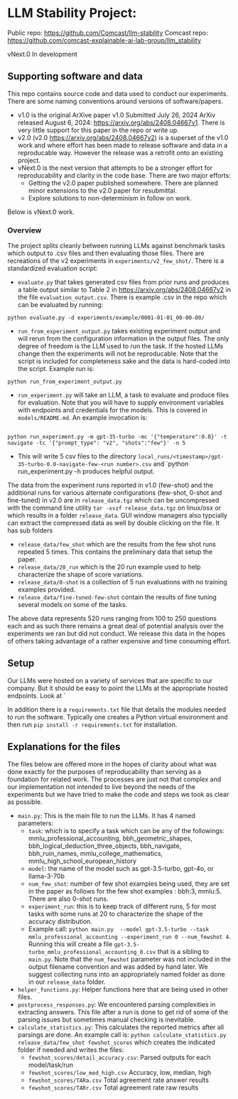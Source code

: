 # LLM Stability Project:

Public repo: https://github.com/Comcast/llm-stability
Comcast repo: https://github.com/comcast-explainable-ai-lab-group/llm_stability


vNext.0 In development

## Supporting software and data

This repo contains source code and data used to conduct our experiments. There are some naming conventions around versions of software/papers.

- v1.0 is the original ArXive paper v1.0 Submitted July 26, 2024 ArXiv released August 6, 2024: https://arxiv.org/abs/2408.04667v1. There is very little support for this paper in the repo or write up.
- v2.0 (v2.0 https://arxiv.org/abs/2408.04667v2) is a superset of the v1.0 work and where effort has been made to release software and data in a reproducable way. However the release was a retrofit onto an existing project. 
- vNext.0 is the next version that attempts to be a stronger effort for reproducability and clarity in the code base. There are two major efforts:
    + Getting the v2.0 paper published somewhere. There are planned minor extensions to the v2.0 paper for resubmittal. 
    + Explore solutions to non-determinism in follow on work. 

Below is vNext.0 work. 

### Overview 

The project splits cleanly between running LLMs against benchmark tasks which output to
 .csv files and then evaluating those files. There are recreations of the v2 experiments in `experiments/v2_few_shot/`. There is a standardized evaluation script:

- `evaluate.py` that takes generated csv files from prior runs and produces a table output similar to Table 2 in https://arxiv.org/abs/2408.04667v2 in the file `evaluation_output.csv`. There is example .csv in the repo which can be evaluated by running:
```shell
python evaluate.py -d experiments/example/0001-01-01_00-00-00/
```

- `run_from_experiment_output.py` takes existing experiment output and will rerun from the configuration information in the output files. The only degree of freedom is the LLM used to run the task. If the hosted LLMs change then the experiments will not be reproducable. Note that the script is included for completeness sake and the data is hard-coded into the script. Example run is:

```
python run_from_experiment_output.py

```

- `run_experiment.py` will take an LLM, a task to evaluate and produce files for evaluation. Note that you will have to supply environment variables with endpoints and credentials for the models. This is covered in `models/README.md`. An example invocation is:

```

python run_experiment.py -m gpt-35-turbo -mc '{"temperature":0.0}' -t navigate -tc '{"prompt_type": "v2", "shots":"few"}' -n 5
```
- This will write 5 csv files to the directory `local_runs/<timestamp>/gpt-35-turbo-0.0-navigate-few-<run number>.csv` and `python run_experiment.py -h produces helpful output. 

The data from the experiment runs reported in v1.0 (few-shot) and the additional runs for various alternate configurations (few-shot, 0-shot and fine-tuned) in v2.0 are in `release_data.tgz` which can be uncompressed with the command line utility `tar -xvzf release_data.tgz` on linux/osx or which results in a folder `release_data`. GUI window managers also typcially can extract the compressed data as well by double clicking on the file. It has sub folders
* `release_data/few_shot` which are the results from the few shot runs repeated 5 times. This contains the preliminary data that setup the paper. 
* `release_data/20_run` which is the 20 run example used to help characterize the shape of score variations.
* `release_data/0-shot` is a collection of 5 run evaluations with no training examples provided.
* `release_data/fine-tuned-few-shot` contain the results of fine tuning several models on some of the tasks. 

The above data represents 520 runs ranging from 100 to 250 questions each and as such there remains a great deal of potential analysis over the experiments we ran but did not conduct. We release this data in the hopes of others taking advantage of a rather expensive and time consuming effort. 


## Setup

Our LLMs were hosted on a variety of services that are specific to our company. But it should be easy to point the LLMs at the appropriate hosted endpoints. Look at 
`


In addition there is a `requirements.txt` file that details the modules needed to run the software. Typically one creates a Python virtual environment and then run `pip install -r requirements.txt` for installation. 

## Explanations for the files

The files below are offered more in the hopes of clarity about what was done exactly for the purposes of reproducability than serving as a foundation for related work. The processes are just not that complex and our implementation not intended to live beyond the needs of the experiments but we have tried to make the code and steps we took as clear as possible. 

- `main.py`: This is the main file to run the LLMs. It has 4 named parameters:
  - `task`: which is to specify a task which can be any of the followings: mmlu_professional_accounting,  bbh_geometric_shapes, bbh_logical_deduction_three_objects, bbh_navigate, bbh_ruin_names, mmlu_college_mathematics, mmlu_high_school_european_history
  - `model`: the name of the model such as gpt-3.5-turbo, gpt-4o, or llama-3-70b
  - `num_few_shot`: number of few shot examples being used, they are set in the paper as follows for the few shot examples : bbh:3, mmlu:5. There are also 0-shot runs. 
  - `experiment_run`: this is to keep track of different runs, 5 for most tasks with some runs at 20 to characterize the shape of the accuracy distribution.
  - Example call: `python main.py  --model gpt-3.5-turbo --task mmlu_professional_accounting --experiment_run 0 --num_fewshot 4`. Running this will create a file `gpt-3.5-turbo_mmlu_professional_accounting_0.csv` that is a sibling to `main.py`. Note that the `num_fewshot` parameter was not included in the output filename convention and was added by hand later. We suggest collecting runs into an appropriately named folder as done in our `release_data` folder.
- `helper_functions.py`: Helper functions here that are being used in other files.
- `postprocess_responses.py`: We encountered parsing complexities in extracting answers.  This file after a run is done to get rid of some of the parsing issues but sometimes manual checking is inevitable. 
- `calculate_statistics.py`: This calculates the reported metrics after all parsings are done. An example call is: `python calculate_statistics.py release_data/few_shot fewshot_scores` which creates the indicated folder if needed and writes the files:
    + `fewshot_scores/detail_accuracy.csv`: Parsed outputs for each model/task/run
    + `fewshot_scores/low_med_high.csv` Accuracy, low, median, high
    + `fewshot_scores/TARa.csv` Total agreement rate answer results
    + `fewshot_scores/TARr.csv` Total agreement rate raw results
